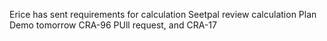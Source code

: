 Erice has sent requirements for calculation
Seetpal review calculation
Plan Demo tomorrow
CRA-96 PUll request, and CRA-17


